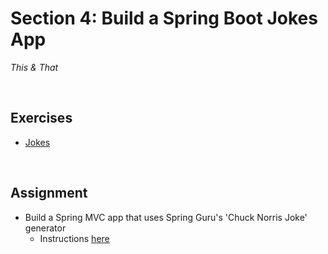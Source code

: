 # Section 4: Build a Spring Boot Jokes App
*This & That*

<br>

## Exercises
* [Jokes](./exercises/jokes)

<br>

## Assignment
* Build a Spring MVC app that uses Spring Guru's 'Chuck Norris Joke' generator
    * Instructions [here](./res/AssnBuildSBJokesApp.pdf)